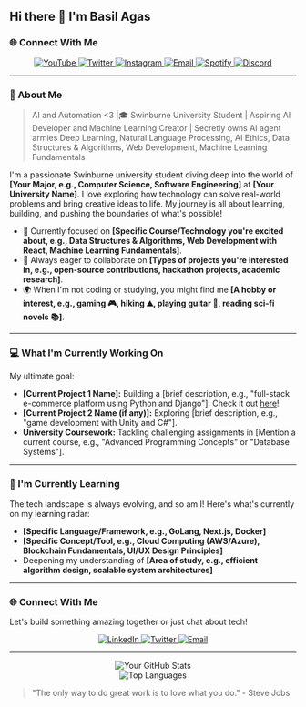 ## Hi there 👋 I'm Basil Agas

### 🌐 Connect With Me

<p align="center">
  <a href="https://youtube.com/c/YOUR_CHANNEL_HERE">
    <img src="https://img.shields.io/badge/YouTube-FF0000?style=for-the-badge&logo=youtube&logoColor=white" alt="YouTube">
  </a>
  <a href="https://twitter.com/YOUR_HANDLE_HERE">
    <img src="https://img.shields.io/badge/Twitter-1DA1F2?style=for-the-badge&logo=twitter&logoColor=white" alt="Twitter">
  </a>
  <a href="https://instagram.com/YOUR_USERNAME_HERE">
    <img src="https://img.shields.io/badge/Instagram-E4405F?style=for-the-badge&logo=instagram&logoColor=white" alt="Instagram">
  </a>
  <a href="mailto:YOUR.EMAIL@EXAMPLE.COM">
    <img src="https://img.shields.io/badge/Email-D14836?style=for-the-badge&logo=gmail&logoColor=white" alt="Email">
  </a>
  <a href="https://open.spotify.com/user/YOUR_USER_ID_HERE">
    <img src="https://img.shields.io/badge/Spotify-1ED760?style=for-the-badge&logo=spotify&logoColor=white" alt="Spotify">
  </a>
  <a href="https://discord.com/users/YOUR_USER_ID_HERE">
    <img src="https://img.shields.io/badge/Discord-7289DA?style=for-the-badge&logo=discord&logoColor=white" alt="Discord">
  </a>
</p>

---

### 🙋 About Me

> AI and Automation <3 |🎓 Swinburne University Student | Aspiring AI Developer and Machine Learning Creator | Secretly owns AI agent armies
> Deep Learning, Natural Language Processing, AI Ethics, Data Structures & Algorithms, Web Development, Machine Learning Fundamentals

I'm a passionate Swinburne university student diving deep into the world of **[Your Major, e.g., Computer Science, Software Engineering]** at **[Your University Name]**. I love exploring how technology can solve real-world problems and bring creative ideas to life. My journey is all about learning, building, and pushing the boundaries of what's possible!

-   🌱 Currently focused on **[Specific Course/Technology you're excited about, e.g., Data Structures & Algorithms, Web Development with React, Machine Learning Fundamentals]**.
-   🤝 Always eager to collaborate on **[Types of projects you're interested in, e.g., open-source contributions, hackathon projects, academic research]**.
-   🌍 When I'm not coding or studying, you might find me **[A hobby or interest, e.g., gaming 🎮, hiking ⛰️, playing guitar 🎸, reading sci-fi novels 📚]**.

---

### 💻 What I'm Currently Working On

My ultimate goal:
![]()

-   **[Current Project 1 Name]:** Building a [brief description, e.g., "full-stack e-commerce platform using Python and Django"]. Check it out [here](https://github.com/your-username/your-repo-link)!
-   **[Current Project 2 Name (if any)]:** Exploring [brief description, e.g., "game development with Unity and C#"].
-   **University Coursework:** Tackling challenging assignments in [Mention a current course, e.g., "Advanced Programming Concepts" or "Database Systems"].

---

### 🌱 I'm Currently Learning

The tech landscape is always evolving, and so am I! Here's what's currently on my learning radar:

-   **[Specific Language/Framework, e.g., GoLang, Next.js, Docker]**
-   **[Specific Concept/Tool, e.g., Cloud Computing (AWS/Azure), Blockchain Fundamentals, UI/UX Design Principles]**
-   Deepening my understanding of **[Area of study, e.g., efficient algorithm design, scalable system architectures]**

---

### 🌐 Connect With Me

Let's build something amazing together or just chat about tech!

<p align="center">
  <a href="https://www.linkedin.com/in/your-linkedin-profile/">
    <img src="https://img.shields.io/badge/LinkedIn-0077B5?style=for-the-badge&logo=linkedin&logoColor=white" alt="LinkedIn">
  </a>
  <a href="https://twitter.com/your-twitter-handle">
    <img src="https://img.shields.io/badge/Twitter-1DA1F2?style=for-the-badge&logo=twitter&logoColor=white" alt="Twitter">
  </a>
  <a href="mailto:your.email@example.com">
    <img src="https://img.shields.io/badge/Email-D14836?style=for-the-badge&logo=gmail&logoColor=white" alt="Email">
  </a>
</p>

---

<!-- GitHub Stats (Optional - you might want to add these later once you have more activity) -->
<p align="center">
  <img src="https://github-readme-stats.vercel.app/api?username=your-username&show_icons=true&theme=dark&include_all_commits=true&count_private=true" alt="Your GitHub Stats" />
  <br/>
  <img src="https://github-readme-stats.vercel.app/api/top-langs/?username=your-username&layout=compact&theme=dark" alt="Top Languages" />
</p>

> "The only way to do great work is to love what you do." - Steve Jobs
<!--
**Basilagas21/Basilagas21** is a ✨ _special_ ✨ repository because its `README.md` (this file) appears on your GitHub profile.

Here are some ideas to get you started:

- 🔭 I’m currently working on ...
- 🌱 I’m currently learning ...
- 👯 I’m looking to collaborate on ...
- 🤔 I’m looking for help with ...
- 💬 Ask me about ...
- 📫 How to reach me: ...
- 😄 Pronouns: ...
- ⚡ Fun fact: ...
-->
